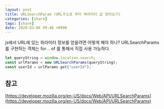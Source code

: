 ```yaml
---
layout: post
title: URLSearchParam (URL주소로 부터 파라미터 값 얻어오기)
categories: [share]
tags: [share]
date: 2020-03-06 09:46 +0900
---
```


js에서 URL에 있는 파라미터 정보를 얻을려면 어떻게 해야 하나?
URLSearchParams를 구현하는 객체는 for .. of 를 통해서 직접 사용 가능하다.

```js
let queryString = window.location.search;
const urlParams = new URLSearchParams(queryString);
const userId = urlParams.get("userId");
```

## 참고

[https://developer.mozilla.org/en-US/docs/Web/API/URLSearchParams](https://developer.mozilla.org/en-US/docs/Web/API/URLSearchParams)
